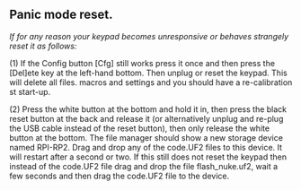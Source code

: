 ## Panic mode reset. 

*If for any reason your keypad becomes unresponsive or behaves strangely reset it as follows:*

(1) If the Config button [Cfg] still works press it once and then press the [Del]ete key at the left-hand bottom. Then unplug or reset the keypad. This will delete all files. macros and settings and you should have a re-calibration st start-up.

(2) Press the white button at the bottom and hold it in, then press the black reset button at the back and release it (or alternatively unplug and re-plug the USB cable instead of the reset button), then only release the white button at the bottom. The file manager should show a new storage device named RPI-RP2.   Drag and drop any of the code.UF2 files to this device. It will restart after a second or two. If this still does not reset the keypad then instead of the code.UF2 file drag and drop the file flash_nuke.uf2, wait a few seconds and then drag the code.UF2 file to the device.
